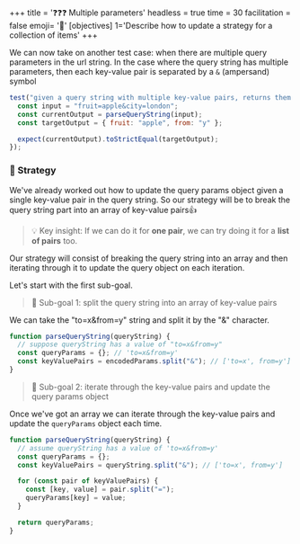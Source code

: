 +++
title = '❓❓❓ Multiple parameters'
headless = true
time = 30
facilitation = false
emoji= '🧩'
[objectives]
    1='Describe how to update a strategy for a collection of items'
+++

We can now take on another test case: when there are multiple query parameters in the url string.
In the case where the query string has multiple parameters, then each key-value pair is separated by a `&` (ampersand)
symbol

```js
test("given a query string with multiple key-value pairs, returns them in object form", function () {
  const input = "fruit=apple&city=london";
  const currentOutput = parseQueryString(input);
  const targetOutput = { fruit: "apple", from: "y" };

  expect(currentOutput).toStrictEqual(targetOutput);
});
```

### 🧭 Strategy

We've already worked out how to update the query params object given a single key-value pair in the query string.
So our strategy will be to break the query string part into an array of key-value pairs👍

> 💡 Key insight: If we can do it for **one pair**, we can try doing it for a **list of pairs** too.

Our strategy will consist of breaking the query string into an array and then iterating through it to update the query object on each iteration.

Let's start with the first sub-goal.

> 🎯 Sub-goal 1: split the query string into an array of key-value pairs

We can take the "to=x&from=y" string and split it by the "&" character.

```js {linenos=table,hl_lines=[4] ,linenostart=1}
function parseQueryString(queryString) {
  // suppose queryString has a value of "to=x&from=y"
  const queryParams = {}; // 'to=x&from=y'
  const keyValuePairs = encodedParams.split("&"); // ['to=x', from=y']
}
```

> 🎯 Sub-goal 2: iterate through the key-value pairs and update the query params object

Once we've got an array we can iterate through the key-value pairs and update the `queryParams` object each time.

```js {linenos=table,hl_lines=["6-9"] ,linenostart=1}
function parseQueryString(queryString) {
  // assume queryString has a value of 'to=x&from=y'
  const queryParams = {};
  const keyValuePairs = queryString.split("&"); // ['to=x', from=y']

  for (const pair of keyValuePairs) {
    const [key, value] = pair.split("=");
    queryParams[key] = value;
  }

  return queryParams;
}
```
